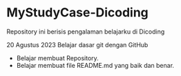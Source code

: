 # MyStudyCase-Dicoding
Repository ini berisis pengalaman belajarku di Dicoding

20 Agustus 2023
Belajar dasar git dengan GitHub
  * Belajar membuat Repository.
  * Belajar membuat file README.md yang baik dan benar.
